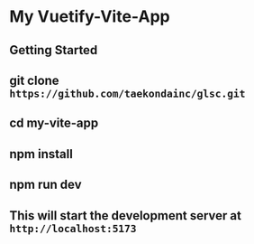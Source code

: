 # My Vuetify-Vite-App

## Getting Started

## git clone `https://github.com/taekondainc/glsc.git`

## cd my-vite-app

## npm install

## npm run dev

## This will start the development server at `http://localhost:5173`

